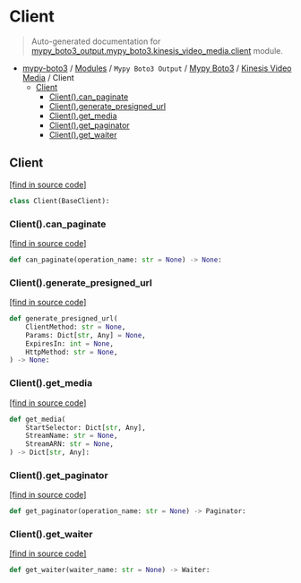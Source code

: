 # Client

> Auto-generated documentation for [mypy_boto3_output.mypy_boto3.kinesis_video_media.client](https://github.com/vemel/mypy_boto3/blob/master/mypy_boto3_output/mypy_boto3/kinesis_video_media/client.py) module.

- [mypy-boto3](../../../README.md#mypy_boto3) / [Modules](../../../MODULES.md#mypy-boto3-modules) / `Mypy Boto3 Output` / [Mypy Boto3](../index.md#mypy-boto3) / [Kinesis Video Media](index.md#kinesis-video-media) / Client
    - [Client](#client)
        - [Client().can_paginate](#clientcan_paginate)
        - [Client().generate_presigned_url](#clientgenerate_presigned_url)
        - [Client().get_media](#clientget_media)
        - [Client().get_paginator](#clientget_paginator)
        - [Client().get_waiter](#clientget_waiter)

## Client

[[find in source code]](https://github.com/vemel/mypy_boto3/blob/master/mypy_boto3_output/mypy_boto3/kinesis_video_media/client.py#L11)

```python
class Client(BaseClient):
```

### Client().can_paginate

[[find in source code]](https://github.com/vemel/mypy_boto3/blob/master/mypy_boto3_output/mypy_boto3/kinesis_video_media/client.py#L14)

```python
def can_paginate(operation_name: str = None) -> None:
```

### Client().generate_presigned_url

[[find in source code]](https://github.com/vemel/mypy_boto3/blob/master/mypy_boto3_output/mypy_boto3/kinesis_video_media/client.py#L18)

```python
def generate_presigned_url(
    ClientMethod: str = None,
    Params: Dict[str, Any] = None,
    ExpiresIn: int = None,
    HttpMethod: str = None,
) -> None:
```

### Client().get_media

[[find in source code]](https://github.com/vemel/mypy_boto3/blob/master/mypy_boto3_output/mypy_boto3/kinesis_video_media/client.py#L28)

```python
def get_media(
    StartSelector: Dict[str, Any],
    StreamName: str = None,
    StreamARN: str = None,
) -> Dict[str, Any]:
```

### Client().get_paginator

[[find in source code]](https://github.com/vemel/mypy_boto3/blob/master/mypy_boto3_output/mypy_boto3/kinesis_video_media/client.py#L37)

```python
def get_paginator(operation_name: str = None) -> Paginator:
```

### Client().get_waiter

[[find in source code]](https://github.com/vemel/mypy_boto3/blob/master/mypy_boto3_output/mypy_boto3/kinesis_video_media/client.py#L41)

```python
def get_waiter(waiter_name: str = None) -> Waiter:
```
